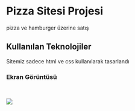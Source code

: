 
<h1>Pizza Sitesi Projesi</h1>

pizza ve hamburger üzerine satış

<h2>Kullanılan Teknolojiler</h2>
Sitemiz sadece html ve css kullanılarak tasarlandı

<h3>Ekran Görüntüsü</h3>
<br>

![](pızza.gif)

